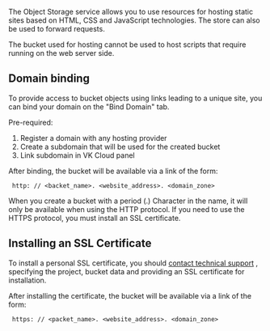 The Object Storage service allows you to use resources for hosting static sites based on HTML, CSS and JavaScript technologies. The store can also be used to forward requests.

<warn>

The bucket used for hosting cannot be used to host scripts that require running on the web server side.

</warn>

## Domain binding

To provide access to bucket objects using links leading to a unique site, you can bind your domain on the "Bind Domain" tab.

Pre-required:

1.  Register a domain with any hosting provider
2.  Create a subdomain that will be used for the created bucket
3.  Link subdomain in VK Cloud panel

After binding, the bucket will be available via a link of the form:

```
 http: // <backet_name>. <website_address>. <domain_zone>
```

<info>

When you create a bucket with a period (.) Character in the name, it will only be available when using the HTTP protocol. If you need to use the HTTPS protocol, you must install an SSL certificate.

</info>

## Installing an SSL Certificate

To install a personal SSL certificate, you should [contact technical support](/en/contacts) , specifying the project, bucket data and providing an SSL certificate for installation.

After installing the certificate, the bucket will be available via a link of the form:

```
 https: // <packet_name>. <website_address>. <domain_zone>
```
